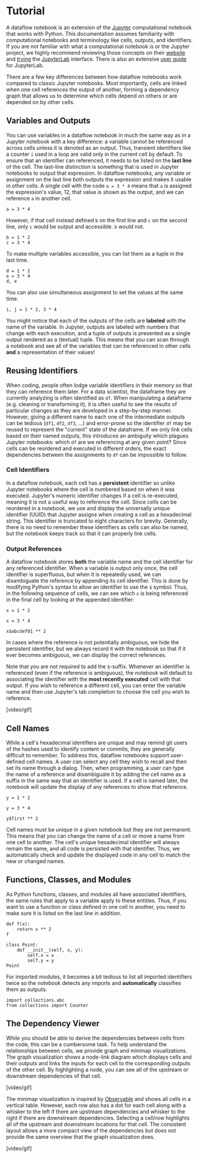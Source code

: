 # Tutorial

A dataflow notebook is an extension of the [Jupyter](https://docs.jupyter.org/en/latest/) computational notebook that works with Python. This documentation assumes familiarity with computational notebooks and terminology like cells, outputs, and identifiers. If you are not familiar with what a computational notebook is or the Jupyter project, we highly recommend reviewing those concepts on their [website](https://docs.jupyter.org/en/latest/) and [trying](https://docs.jupyter.org/en/latest/start/index.html#try-the-jupyterlab-interface) the [JupyterLab](https://jupyterlab.readthedocs.io/en/latest/) interface. There is also an extensive [user guide](https://jupyterlab.readthedocs.io/en/latest/user/index.html) for JupyterLab.

There are a few key differences between how dataflow notebooks work compared to classic Jupyter notebooks. Most importantly, cells are linked when one cell references the output of another, forming a dependency graph that allows us to determine which cells depend on others or are depended on by other cells.

## Variables and Outputs

You can use variables in a dataflow notebook in much the same way as in a Jupyter notebook with a key difference: a variable cannot be referenced across cells unless it is denoted as an output. Thus, transient identifiers like a counter `i` used in a loop are valid only in the current cell by default. To ensure that an identifier can referenced, it needs to be listed on the **last line** of the cell. The last-line distinction is something that is used in Jupyter notebooks to output that expression. In dataflow notebooks, any variable or assignment on the last line both outputs the expression and makes it usable in other cells. A single cell with the code `a = 3 * 4` means that `a` is assigned the expression's value, 12, that value is shown as the output, and we can reference `a` in another cell.

```
a = 3 * 4
```

However, if that cell instead defined `b` on the first line and `c` on the second line, only `c` would be output and accessible. `b` would not.

```
b = 1 * 2
c = 3 * 4
```

To make multiple variables accessible, you can list them as a tuple in the last time.

```
d = 1 * 2
e = 3 * 4
d, e
```

You can also use simultaneous assignment to set the values at the same time.

```
i, j = 1 * 2, 3 * 4
```

You might notice that each of the outputs of the cells are **labeled** with the name of the variable. In Jupyter, outputs are labeled with numbers that change with each execution, and a tuple of outputs is presented as a single output rendered as a (textual) tuple. This means that you can scan through a notebook and see all of the variables that can be referenced in other cells **and** a representation of their values!

## Reusing Identifiers

When coding, people often lodge variable identifiers in their memory so that they can reference them later. For a data scientist, the dataframe they are currently analyzing is often identified as `df`. When manipulating a dataframe (e.g. cleaning or transforming it), it is often useful to see the results of particular changes as they are developed in a step-by-step manner. However, giving a different name to each one of the intermediate outputs can be tedious (`df1`, `df2`, `df3`, ...) and error-prone so the identifier `df` may be reused to represent the "current" state of the dataframe. If we only link cells based on their named outputs, this introduces an ambiguity which plagues Jupyter notebooks: which `df` are we referencing at any given point? Since cells can be reordered and executed in different orders, the exact dependencies between the assignments to `df` can be impossible to follow.

### Cell Identifiers

In a dataflow notebook, each cell has a **persistent** identifier so unlike Jupyter notebooks where the cell is numbered based on when it was executed. Jupyter's numeric identifier changes if a cell is re-executed, meaning it is not a useful way to reference the cell. Since cells can be reordered in a notebook, we use and display the universally unique identifier (UUID) that Jupyter assigns when creating a cell as a hexadecimal string. This identifier is truncated to eight characters for brevity. Generally, there is no need to remember these identifiers as cells can also be named, but the notebook keeps track so that it can properly link cells.

### Output References

A dataflow notebook stores **both** the variable name and the cell identifier for any referenced identifier. When a variable is output only once, the cell identifier is superfluous, but when it is repeatedly used, we can disambiguate the reference by appending its cell identifier. This is done by modifying Python's syntax to allow an identifier to use the `$` symbol. Thus, in the following sequence of cells, we can see which `x` is being referenced in the final cell by looking at the appended identifier:

```
x = 1 * 2
```

```
x = 3 * 4
```

```
x$abcdef01 ** 2
```

In cases where the reference is not potentially ambiguous, we hide the persistent identifier, but we always record it with the notebook so that if it ever becomes ambiguous, we can display the correct references.

Note that you are not required to add the `$`-suffix. Whenever an identifier is referenced (even if the reference is ambiguous), the notebook will default to associating the identifier with the **most recently executed** cell with that output. If you wish to reference a different cell, you can enter the variable name and then use Jupyter's tab completion to choose the cell you wish to reference.

[video/gif]

## Cell Names

While a cell's hexadecimal identifiers are unique and may remind git users of the hashes used to identify content or commits, they are generally difficult to remember. To address this, dataflow notebooks support user-defined cell names. A user can select any cell they wish to recall and then set its name through a dialog. Then, when programming, a user can type the name of a reference and disambiguate it by adding the cell name as a suffix in the same way that an identifier is used. If a cell is named later, the notebook will update the display of any references to show that reference.

```tag("first")
y = 1 * 2
```

```
y = 3 * 4
```

```
y$first ** 2
```

Cell names must be unique in a given notebook but they are not permanent. This means that you can change the name of a cell or move a name from one cell to another. The cell's unique hexadecimal identifier will always remain the same, and all code is persisted with that identifier. Thus, we automatically check and update the displayed code in any cell to match the new or changed names.

## Functions, Classes, and Modules

As Python functions, classes, and modules all have associated identifiers, the same rules that apply to a variable apply to these entities. Thus, if you want to use a function or class defined in one cell in another, you need to make sure it is listed on the last line in addition.

```
def f(x):
    return x ** 2
f
```

```
class Point:
    def __init__(self, x, y):
        self.x = x
        self.y = y
Point
```

For imported modules, it becomes a bit tedious to list all imported identifiers twice so the notebook detects any imports and **automatically** classifies them as outputs.

```
import collections.abc
from collections import Counter
```

## The Dependency Viewer

While you should be able to derive the dependencies between cells from the code, this can be a cumbersome task. To help understand the relationships between cells, we provide graph and minimap visualizations. The graph visualization shows a node-link diagram which displays cells and their outputs and links the inputs for each cell to the corresponding outputs of the other cell. By highlighting a node, you can see all of the upstream or downstream dependencies of that cell.

[video/gif]

The minimap visualization is inspired by [Observable](https://observablehq.com) and shows all cells in a vertical table. However, each row also has a dot for each cell along with a whisker to the left if there are upstream dependencies and whisker to the right if there are downstream dependencies. Selecting a cell/row highlights all of the upstream and downstream locations for that cell. The consistent layout allows a more compact view of the dependencies but does not provide the same overview that the graph visualization does.

[video/gif]